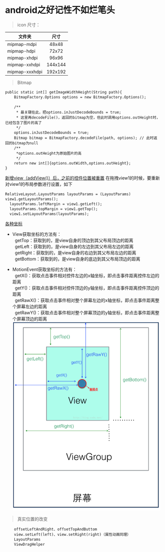 # android之好记性不如烂笔头

> icon 尺寸：

文件夹              |   尺寸
------              |:------:
mipmap-mdpi         |48x48
mipmap-hdpi         |72x72
mipmap-xhdpi        |96x96
mipmap-xxhdpi       |144x144
mipmap-xxxhdpi      |192x192

> Bitmap

```
public static int[] getImageWidthHeight(String path){
    BitmapFactory.Options options = new BitmapFactory.Options();

    /**
     * 最关键在此，把options.inJustDecodeBounds = true;
     * 这里再decodeFile()，返回的bitmap为空，但此时调用options.outHeight时，已经包含了图片的高了
     */
    options.inJustDecodeBounds = true;
    Bitmap bitmap = BitmapFactory.decodeFile(path, options); // 此时返回的bitmap为null
    /**
     *options.outHeight为原始图片的高
     */
    return new int[]{options.outWidth,options.outHeight};
}
```

[新增view（addView()）后，之前的控件位置被重置](https://www.jianshu.com/p/c73bd8e30ffa)
在拖拽view1的时候，要重新对view1的布局参数进行设置，如下
```
RelativeLayout.LayoutParams layoutParams = (LayoutParams) view1.getLayoutParams();
  layoutParams.leftMargin = view1.getLeft();
  layoutParams.topMargin = view1.getTop();
  view1.setLayoutParams(layoutParams);
```

[各种坐标](https://blog.csdn.net/afei__/article/details/51674519)
- View获取坐标的方法有：  
  getTop：获取到的，是view自身的顶边到其父布局顶边的距离  
  getLeft：获取到的，是view自身的左边到其父布局左边的距离  
  getRight：获取到的，是view自身的右边到其父布局左边的距离  
  getBottom：获取到的，是view自身的底边到其父布局顶边的距离  

- MotionEvent获取坐标的方法有：  
  getX()：获取点击事件相对控件左边的x轴坐标，即点击事件距离控件左边的距离  
  getY()：获取点击事件相对控件顶边的y轴坐标，即点击事件距离控件顶边的距离  
  getRawX()：获取点击事件相对整个屏幕左边的x轴坐标，即点击事件距离整个屏幕左边的距离  
  getRawY()：获取点击事件相对整个屏幕顶边的y轴坐标，即点击事件距离整个屏幕顶边的距离  
![view坐标](view_coord.png) 

> 真实位置的改变  
```
    offsetLeftAndRight、offsetTopAndButtom  
    view.setLeft(left)、view.setRight(right)（属性动画同理）  
    LayoutParams  
    ViewDragHelper 
```

